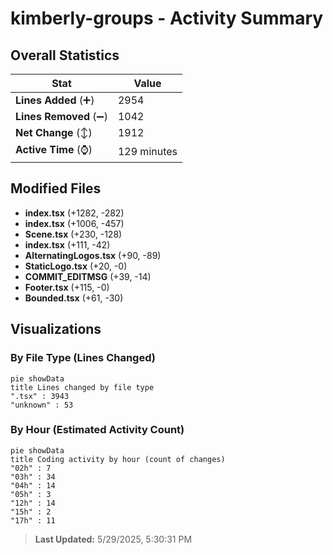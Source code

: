 # kimberly-groups - Activity Summary 

## Overall Statistics

| Stat                   | Value                                                             |
| ---------------------- | ----------------------------------------------------------------- |
| **Lines Added** (➕)   | 2954                                          |
| **Lines Removed** (➖) | 1042                                        |
| **Net Change** (↕)    | 1912                |
| **Active Time** (⌚)   | 129 minutes |


## Modified Files
- **index.tsx** (+1282, -282)
- **index.tsx** (+1006, -457)
- **Scene.tsx** (+230, -128)
- **index.tsx** (+111, -42)
- **AlternatingLogos.tsx** (+90, -89)
- **StaticLogo.tsx** (+20, -0)
- **COMMIT_EDITMSG** (+39, -14)
- **Footer.tsx** (+115, -0)
- **Bounded.tsx** (+61, -30)

## Visualizations

### By File Type (Lines Changed)

```mermaid
pie showData
title Lines changed by file type
".tsx" : 3943
"unknown" : 53
```

### By Hour (Estimated Activity Count)

```mermaid
pie showData
title Coding activity by hour (count of changes)
"02h" : 7
"03h" : 34
"04h" : 14
"05h" : 3
"12h" : 14
"15h" : 2
"17h" : 11
```


> **Last Updated:** 5/29/2025, 5:30:31 PM